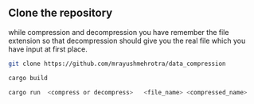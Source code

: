 ## Clone the repository

while compression and decompression you have remember the file extension so that decompression should give you the real file which you have input at first place.

```bash
git clone https://github.com/mrayushmehrotra/data_compression

cargo build

cargo run  <compress or decompress>   <file_name> <compressed_name>

```
